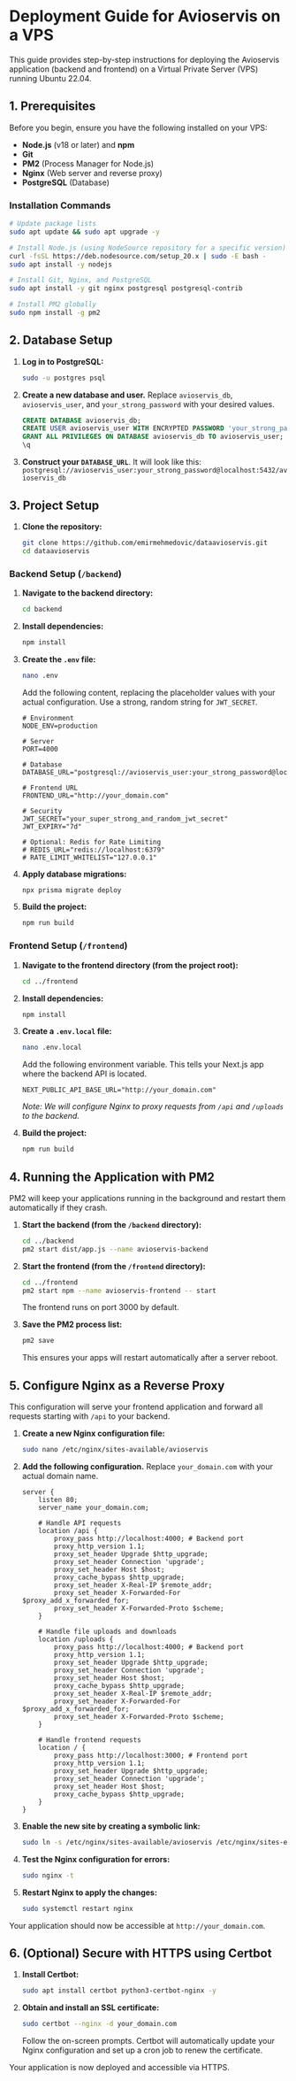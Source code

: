 # Deployment Guide for Avioservis on a VPS

This guide provides step-by-step instructions for deploying the Avioservis application (backend and frontend) on a Virtual Private Server (VPS) running Ubuntu 22.04.

## 1. Prerequisites

Before you begin, ensure you have the following installed on your VPS:

- **Node.js** (v18 or later) and **npm**
- **Git**
- **PM2** (Process Manager for Node.js)
- **Nginx** (Web server and reverse proxy)
- **PostgreSQL** (Database)

### Installation Commands

```bash
# Update package lists
sudo apt update && sudo apt upgrade -y

# Install Node.js (using NodeSource repository for a specific version)
curl -fsSL https://deb.nodesource.com/setup_20.x | sudo -E bash -
sudo apt install -y nodejs

# Install Git, Nginx, and PostgreSQL
sudo apt install -y git nginx postgresql postgresql-contrib

# Install PM2 globally
sudo npm install -g pm2
```

## 2. Database Setup

1.  **Log in to PostgreSQL:**
    ```bash
    sudo -u postgres psql
    ```

2.  **Create a new database and user.** Replace `avioservis_db`, `avioservis_user`, and `your_strong_password` with your desired values.
    ```sql
    CREATE DATABASE avioservis_db;
    CREATE USER avioservis_user WITH ENCRYPTED PASSWORD 'your_strong_password';
    GRANT ALL PRIVILEGES ON DATABASE avioservis_db TO avioservis_user;
    \q
    ```

3.  **Construct your `DATABASE_URL`**. It will look like this:
    `postgresql://avioservis_user:your_strong_password@localhost:5432/avioservis_db`

## 3. Project Setup

1.  **Clone the repository:**
    ```bash
    git clone https://github.com/emirmehmedovic/dataavioservis.git
    cd dataavioservis
    ```

### Backend Setup (`/backend`)

1.  **Navigate to the backend directory:**
    ```bash
    cd backend
    ```

2.  **Install dependencies:**
    ```bash
    npm install
    ```

3.  **Create the `.env` file:**
    ```bash
    nano .env
    ```
    Add the following content, replacing the placeholder values with your actual configuration. Use a strong, random string for `JWT_SECRET`.

    ```env
    # Environment
    NODE_ENV=production

    # Server
    PORT=4000

    # Database
    DATABASE_URL="postgresql://avioservis_user:your_strong_password@localhost:5432/avioservis_db"

    # Frontend URL
    FRONTEND_URL="http://your_domain.com"

    # Security
    JWT_SECRET="your_super_strong_and_random_jwt_secret"
    JWT_EXPIRY="7d"

    # Optional: Redis for Rate Limiting
    # REDIS_URL="redis://localhost:6379"
    # RATE_LIMIT_WHITELIST="127.0.0.1"
    ```

4.  **Apply database migrations:**
    ```bash
    npx prisma migrate deploy
    ```

5.  **Build the project:**
    ```bash
    npm run build
    ```

### Frontend Setup (`/frontend`)

1.  **Navigate to the frontend directory (from the project root):**
    ```bash
    cd ../frontend
    ```

2.  **Install dependencies:**
    ```bash
    npm install
    ```

3.  **Create a `.env.local` file:**
    ```bash
    nano .env.local
    ```
    Add the following environment variable. This tells your Next.js app where the backend API is located.

    ```env
    NEXT_PUBLIC_API_BASE_URL="http://your_domain.com"
    ```
    *Note: We will configure Nginx to proxy requests from `/api` and `/uploads` to the backend.*

4.  **Build the project:**
    ```bash
    npm run build
    ```

## 4. Running the Application with PM2

PM2 will keep your applications running in the background and restart them automatically if they crash.

1.  **Start the backend (from the `/backend` directory):**
    ```bash
    cd ../backend
    pm2 start dist/app.js --name avioservis-backend
    ```

2.  **Start the frontend (from the `/frontend` directory):**
    ```bash
    cd ../frontend
    pm2 start npm --name avioservis-frontend -- start
    ```
    The frontend runs on port 3000 by default.

3.  **Save the PM2 process list:**
    ```bash
    pm2 save
    ```
    This ensures your apps will restart automatically after a server reboot.

## 5. Configure Nginx as a Reverse Proxy

This configuration will serve your frontend application and forward all requests starting with `/api` to your backend.

1.  **Create a new Nginx configuration file:**
    ```bash
    sudo nano /etc/nginx/sites-available/avioservis
    ```

2.  **Add the following configuration.** Replace `your_domain.com` with your actual domain name.

    ```nginx
    server {
        listen 80;
        server_name your_domain.com;

        # Handle API requests
        location /api {
            proxy_pass http://localhost:4000; # Backend port
            proxy_http_version 1.1;
            proxy_set_header Upgrade $http_upgrade;
            proxy_set_header Connection 'upgrade';
            proxy_set_header Host $host;
            proxy_cache_bypass $http_upgrade;
            proxy_set_header X-Real-IP $remote_addr;
            proxy_set_header X-Forwarded-For $proxy_add_x_forwarded_for;
            proxy_set_header X-Forwarded-Proto $scheme;
        }

        # Handle file uploads and downloads
        location /uploads {
            proxy_pass http://localhost:4000; # Backend port
            proxy_http_version 1.1;
            proxy_set_header Upgrade $http_upgrade;
            proxy_set_header Connection 'upgrade';
            proxy_set_header Host $host;
            proxy_cache_bypass $http_upgrade;
            proxy_set_header X-Real-IP $remote_addr;
            proxy_set_header X-Forwarded-For $proxy_add_x_forwarded_for;
            proxy_set_header X-Forwarded-Proto $scheme;
        }

        # Handle frontend requests
        location / {
            proxy_pass http://localhost:3000; # Frontend port
            proxy_http_version 1.1;
            proxy_set_header Upgrade $http_upgrade;
            proxy_set_header Connection 'upgrade';
            proxy_set_header Host $host;
            proxy_cache_bypass $http_upgrade;
        }
    }
    ```

3.  **Enable the new site by creating a symbolic link:**
    ```bash
    sudo ln -s /etc/nginx/sites-available/avioservis /etc/nginx/sites-enabled/
    ```

4.  **Test the Nginx configuration for errors:**
    ```bash
    sudo nginx -t
    ```

5.  **Restart Nginx to apply the changes:**
    ```bash
    sudo systemctl restart nginx
    ```

Your application should now be accessible at `http://your_domain.com`.

## 6. (Optional) Secure with HTTPS using Certbot

1.  **Install Certbot:**
    ```bash
    sudo apt install certbot python3-certbot-nginx -y
    ```

2.  **Obtain and install an SSL certificate:**
    ```bash
    sudo certbot --nginx -d your_domain.com
    ```
    Follow the on-screen prompts. Certbot will automatically update your Nginx configuration and set up a cron job to renew the certificate.

Your application is now deployed and accessible via HTTPS.
